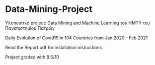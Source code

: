 # Data-Mining-Project

Υλοποιητκό project: Data Mining and Machine Learning του ΗΜΤΥ του Πανεπιστημίου Πατρών

Daily Evolution of Covid19 in 104 Countries from Jan 2020 - Feb 2021

Read the Report.pdf for installation instructions

Project graded with 8.5/10

